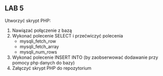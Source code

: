 <h2>LAB 5</h2>
Utworzyć skrypt PHP:<br>
<ol>
<li>Nawiązać połączenie z bazą</li>
<li>Wykonać polecenie SELECT i przećwiczyć polecenia
<ul>
<li>mysqli_fetch_row
<li>mysqli_fetch_array
<li>mysqli_num_rows
</ul>
<li>Wykonać polecenie INSERT INTO (by zaobserwować dodawanie przy pomocy php danych do bazy)
<li>Załączyć skrypt PHP do repozytorium
</ol>
